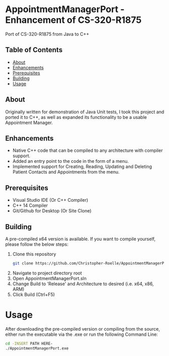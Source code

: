 # AppointmentManagerPort - Enhancement of CS-320-R1875
 Port of CS-320-R1875 from Java to C++

## Table of Contents
- [About](#about)
- [Enhancements](#enhancements)
- [Prerequisites](#prerequisites)
- [Building](#building)
- [Usage](#usage)

## About
Originally written for demonstration of Java Unit tests, I took this project and ported it to C++, as well as expanded its functionality to be a usable Appointment Manager.

## Enhancements
- Native C++ code that can be compiled to any architecture with compiler support.
- Added an entry point to the code in the form of a menu.
- Implemented support for Creating, Reading, Updating and Deleting Patient Contacts and Appointments from the menu.

## Prerequisites
- Visual Studio IDE (Or C++ Compiler)
- C++ 14 Compiler
- Git/Github for Desktop (Or Site Clone)

## Building
A pre-compiled x64 version is available.
If you want to compile yourself, please follow the below steps:
1. Clone this repository
    ```bash
    git clone https://github.com/Christopher-Roelle/AppointmentManagerPort.git
    ```
2. Navigate to project directory root
3. Open AppointmentManagerPort.sln
4. Change Build to 'Release' and Architecture to desired (i.e. x64, x86, ARM)
5. Click Build (Ctrl+F5)

# Usage
After downloading the pre-compiled version or compiling from the source, either run the executable via the .exe or run the following Command Line:
```bash
cd -INSERT PATH HERE-
./AppointmentManagerPort.exe
```
